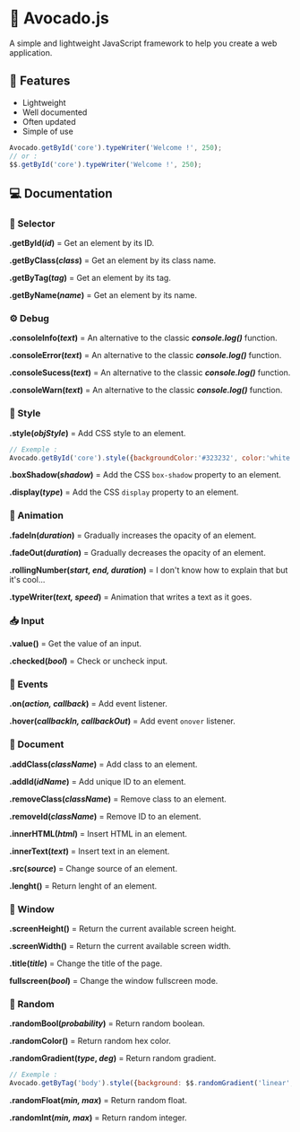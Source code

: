 # 🥑 Avocado.js

A simple and lightweight JavaScript framework to help you create a web application.

## 📌 Features

- Lightweight
- Well documented 
- Often updated
- Simple of use

```js
Avocado.getById('core').typeWriter('Welcome !', 250);
// or :
$$.getById('core').typeWriter('Welcome !', 250);
```

## 💻 Documentation

### 🔗 Selector

**.getById(***id***)** = Get an element by its ID.

**.getByClass(***class***)** = Get an element by its class name.

**.getByTag(***tag***)** = Get an element by its tag.

**.getByName(***name***)** = Get an element by its name.

### ⚙️ Debug

**.consoleInfo(***text***)** = An alternative to the classic ***console.log()*** function.

**.consoleError(***text***)** = An alternative to the classic ***console.log()*** function.

**.consoleSucess(***text***)** = An alternative to the classic ***console.log()*** function.

**.consoleWarn(***text***)** = An alternative to the classic ***console.log()*** function.

### 🎨 Style

**.style(***objStyle***)** = Add CSS style to an element.
```js
// Exemple :
Avocado.getById('core').style({backgroundColor:'#323232', color:'white'})
```

**.boxShadow(***shadow***)** = Add the CSS `box-shadow` property to an element.

**.display(***type***)** = Add the CSS `display` property to an element.

### 🎉 Animation

**.fadeIn(***duration***)** = Gradually increases the opacity of an element.

**.fadeOut(***duration***)** = Gradually decreases the opacity of an element.

**.rollingNumber(***start, end, duration***)** = I don't know how to explain that but it's cool...

**.typeWriter(***text, speed***)** = Animation that writes a text as it goes.

### 📥 Input

**.value()** = Get the value of an input.

**.checked(***bool***)** = Check or uncheck input.

### 🎈 Events

**.on(***action, callback***)** = Add event listener.

**.hover(***callbackIn, callbackOut***)** = Add event `onover` listener.

### 📄 Document

**.addClass(***className***)** = Add class to an element.

**.addId(***idName***)** = Add unique ID to an element.

**.removeClass(***className***)** = Remove class to an element.

**.removeId(***className***)** = Remove ID to an element.

**.innerHTML(***html***)** = Insert HTML in an element.

**.innerText(***text***)** = Insert text in an element.

**.src(***source***)** = Change source of an element.

**.lenght()** = Return lenght of an element.

### 🌆 Window

**.screenHeight()** = Return the current available screen height.

**.screenWidth()** = Return the current available screen width.

**.title(***title***)** = Change the title of the page.

**fullscreen(***bool***)** = Change the window fullscreen mode.

### 🎲 Random 

**.randomBool(***probability***)** = Return random boolean.

**.randomColor()** = Return random hex color.

**.randomGradient(***type***, ***deg***)** = Return random gradient.
```js
// Exemple :
Avocado.getByTag('body').style({background: $$.randomGradient('linear', 54)})
```

**.randomFloat(***min, max***)** = Return random float.

**.randomInt(***min, max***)** = Return random integer.
